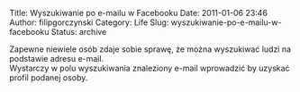 Title: Wyszukiwanie po e-mailu w Facebooku
Date: 2011-01-06 23:46
Author: filipgorczynski
Category: Life
Slug: wyszukiwanie-po-e-mailu-w-facebooku
Status: archive

Zapewne niewiele osób zdaje sobie sprawę, że można wyszukiwać ludzi na podstawie adresu e-mail.  
Wystarczy w polu wyszukiwania znaleziony e-mail wprowadzić by uzyskać profil podanej osoby.
